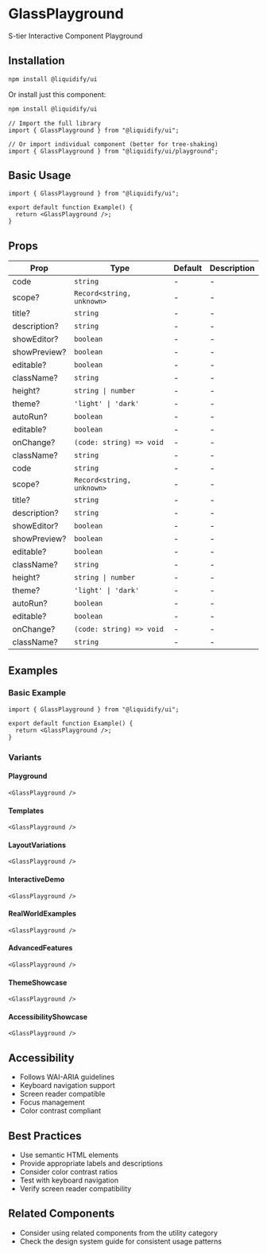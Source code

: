 # GlassPlayground

S-tier Interactive Component Playground

## Installation

```bash
npm install @liquidify/ui
```

Or install just this component:

```bash
npm install @liquidify/ui
```

```tsx
// Import the full library
import { GlassPlayground } from "@liquidify/ui";

// Or import individual component (better for tree-shaking)
import { GlassPlayground } from "@liquidify/ui/playground";
```

## Basic Usage

```tsx
import { GlassPlayground } from "@liquidify/ui";

export default function Example() {
  return <GlassPlayground />;
}
```

## Props

| Prop         | Type                      | Default | Description |
| ------------ | ------------------------- | ------- | ----------- |
| code         | `string`                  | -       | -           |
| scope?       | `Record<string, unknown>` | -       | -           |
| title?       | `string`                  | -       | -           |
| description? | `string`                  | -       | -           |
| showEditor?  | `boolean`                 | -       | -           |
| showPreview? | `boolean`                 | -       | -           |
| editable?    | `boolean`                 | -       | -           |
| className?   | `string`                  | -       | -           |
| height?      | `string \| number`        | -       | -           |
| theme?       | `'light' \| 'dark'`       | -       | -           |
| autoRun?     | `boolean`                 | -       | -           |
| editable?    | `boolean`                 | -       | -           |
| onChange?    | `(code: string) => void`  | -       | -           |
| className?   | `string`                  | -       | -           |
| code         | `string`                  | -       | -           |
| scope?       | `Record<string, unknown>` | -       | -           |
| title?       | `string`                  | -       | -           |
| description? | `string`                  | -       | -           |
| showEditor?  | `boolean`                 | -       | -           |
| showPreview? | `boolean`                 | -       | -           |
| editable?    | `boolean`                 | -       | -           |
| className?   | `string`                  | -       | -           |
| height?      | `string \| number`        | -       | -           |
| theme?       | `'light' \| 'dark'`       | -       | -           |
| autoRun?     | `boolean`                 | -       | -           |
| editable?    | `boolean`                 | -       | -           |
| onChange?    | `(code: string) => void`  | -       | -           |
| className?   | `string`                  | -       | -           |

## Examples

### Basic Example

```tsx
import { GlassPlayground } from "@liquidify/ui";

export default function Example() {
  return <GlassPlayground />;
}
```

### Variants

#### Playground

```tsx
<GlassPlayground />
```

#### Templates

```tsx
<GlassPlayground />
```

#### LayoutVariations

```tsx
<GlassPlayground />
```

#### InteractiveDemo

```tsx
<GlassPlayground />
```

#### RealWorldExamples

```tsx
<GlassPlayground />
```

#### AdvancedFeatures

```tsx
<GlassPlayground />
```

#### ThemeShowcase

```tsx
<GlassPlayground />
```

#### AccessibilityShowcase

```tsx
<GlassPlayground />
```

## Accessibility

- Follows WAI-ARIA guidelines
- Keyboard navigation support
- Screen reader compatible
- Focus management
- Color contrast compliant

## Best Practices

- Use semantic HTML elements
- Provide appropriate labels and descriptions
- Consider color contrast ratios
- Test with keyboard navigation
- Verify screen reader compatibility

## Related Components

- Consider using related components from the utility category
- Check the design system guide for consistent usage patterns
